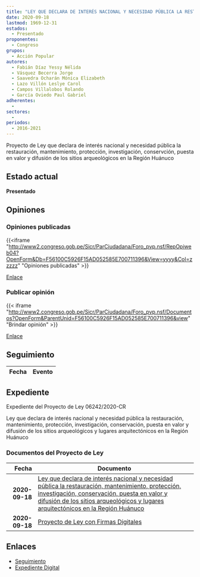 ```yaml
---
title: "LEY QUE DECLARA DE INTERÉS NACIONAL Y NECESIDAD PÚBLICA LA RESTAURACIÓN, MANTENIMIENTO, PROTECCIÓN, INVESTIGACIÓN, CONSERVACIÓN, PUESTA EN VALOR Y DIFUSIÓN DE LOS SITIOS ARQUEOLÓGICOS Y LUGARES ARQUITECTÓNICOS EN LA REGIÓN HUÁNUCO"
date: 2020-09-18
lastmod: 1969-12-31
estados: 
  - Presentado
proponentes: 
  - Congreso
grupos: 
  - Acción Popular
autores: 
  - Fabián Díaz Yessy Nélida
  - Vásquez Becerra Jorge
  - Saavedra Ocharán Mónica Elizabeth
  - Lazo Villón Leslye Carol
  - Campos Villalobos Rolando
  - García Oviedo Paul Gabriel
adherentes: 
  - 
sectores: 
  - 
periodos: 
  - 2016-2021
---
```


Proyecto de Ley que declara de interés nacional y necesidad pública la restauración, mantenimiento, protección, investigación, conservción, puesta en valor y difusión de los sitios arqueológicos en la Región Huánuco


## Estado actual

**Presentado**

## Opiniones

### Opiniones publicadas

{{<iframe "http://www2.congreso.gob.pe/Sicr/ParCiudadana/Foro_pvp.nsf/RepOpiweb04?OpenForm&Db=F56100C5926F15AD052585E700711396&View=yyyy&Col=zzzzz" "Opiniones publicadas" >}}

[Enlace](http://www2.congreso.gob.pe/Sicr/ParCiudadana/Foro_pvp.nsf/RepOpiweb04?OpenForm&Db=F56100C5926F15AD052585E700711396&View=yyyy&Col=zzzzz)
### Publicar opinión

{{< iframe "http://www2.congreso.gob.pe/Sicr/ParCiudadana/Foro_pvp.nsf/Documentos?OpenForm&ParentUnid=F56100C5926F15AD052585E700711396&view" "Brindar opinión" >}}

[Enlace](http://www2.congreso.gob.pe/Sicr/ParCiudadana/Foro_pvp.nsf/Documentos?OpenForm&ParentUnid=F56100C5926F15AD052585E700711396&view)

## Seguimiento

| Fecha | Evento |
|------:|--------|


## Expediente

Expediente del Proyecto de Ley 06242/2020-CR

Ley que declara de interés nacional y necesidad pública la restauración, mantenimiento, protección, investigación, conservación, puesta en valor y difusión de los sitios arqueológicos y lugares arquitectónicos en la Región Huánuco


### Documentos del Proyecto de Ley

| Fecha | Documento |
|------:|--------|
| **2020-09-18** | [Ley que declara de interés nacional y necesidad pública la restauración, mantenimiento, protección, investigación, conservación, puesta en valor y difusión de los sitios arqueológicos y lugares arquitectónicos en la Región Huánuco](http://www.leyes.congreso.gob.pe/Documentos/2016_2021/Proyectos_de_Ley_y_de_Resoluciones_Legislativas/PL06242-20200918.pdf) |
| **2020-09-18** | [Proyecto de Ley con Firmas Digitales](http://www.leyes.congreso.gob.pe/Documentos/2016_2021/Proyectos_de_Ley_y_de_Resoluciones_Legislativas/Proyectos_Firmas_digitales/PL06242.pdf) |

## Enlaces 

- [Seguimiento](http://www2.congreso.gob.pe/Sicr/TraDocEstProc/CLProLey2016.nsf/f7fff46988ca05b1052578e100829cc7/a43400191b160e85052585e8000652f7?OpenDocument)
- [Expediente Digital](http://www2.congreso.gob.pe/Sicr/TraDocEstProc/CLProLey2016.nsf/f7fff46988ca05b1052578e100829cc7/a43400191b160e85052585e8000652f7?OpenDocument&Click=05257FB7005EB655.eb71d0cf91d8294e05256cdf006b5706/$Body/0.1C6C)
